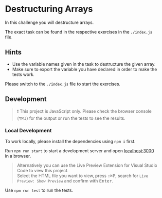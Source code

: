 # Destructuring Arrays

In this challenge you will destructure arrays.

The exact task can be found in the respective exercises in the `./index.js` file.

## Hints

- Use the variable names given in the task to destructure the given array.
- Make sure to export the variable you have declared in order to make the tests work.

Please switch to the `./index.js` file to start the exercises.

## Development

> ❗️ This project is JavaScript only. Please check the browser console (<kbd>⌥</kbd><kbd>⌘</kbd><kbd>I</kbd>) for the output or run the tests to see the results.

### Local Development

To work locally, please install the dependencies using `npm i` first.

Run `npm run start` to start a development server and open [localhost:3000](http://localhost:3000) in a browser.

> Alternatively you can use the Live Preview Extension for Visual Studio Code to view this project.  
> Select the HTML file you want to view, press <kbd>⇧</kbd><kbd>⌘</kbd><kbd>P</kbd>, search for `Live Preview: Show Preview` and confirm with <kbd>Enter</kbd>.

Use `npm run test` to run the tests.
